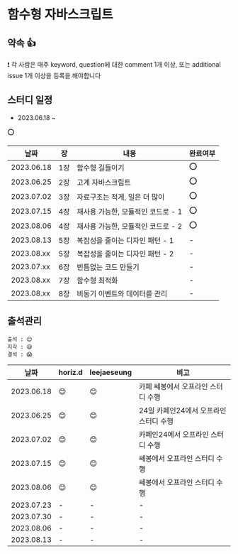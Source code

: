 # 함수형 자바스크립트
## 약속 👍
❗ 각 사람은 매주 keyword, question에 대한 comment 1개 이상, 또는 additional issue 1개 이상을 등록을 해야합니다

## 스터디 일정
- 2023.06.18 ~ 

⭕

|날짜|장|내용|완료여부|
|-|-|-|-|
|2023.06.18|1장|함수형 길들이기|⭕|
|2023.06.25|2장|고계 자바스크립트|⭕|
|2023.07.02|3장|자료구조는 적게, 일은 더 많이|⭕|
|2023.07.15|4장|재사용 가능한, 모듈적인 코드로 - 1|⭕|
|2023.08.06|4장|재사용 가능한, 모듈적인 코드로 - 2|⭕|
|2023.08.13|5장|복잡성을 줄이는 디자인 패턴 - 1|-|
|2023.08.xx|5장|복잡성을 줄이는 디자인 패턴 - 2|-|
|2023.07.xx|6장|빈틈없는 코드 만들기|-|
|2023.08.xx|7장|함수형 최적화|-|
|2023.08.xx|8장|비동기 이벤트와 데이터를 관리|-|


## 출석관리

```
출석 : 😊
지각 : 😅
결석 : 😱
```

|날짜|horiz.d|leejaeseung|비고|
|------|---|---|---|
|2023.06.18|😊|😊|카페 쎄봉에서 오프라인 스터디 수행|
|2023.06.25|😊|😊|24일 카페인24에서 오프라인 스터디 수행|
|2023.07.02|😊|😊|카페인24에서 오프라인 스터디 수행|
|2023.07.15|😊|😊|쎄봉에서 오프라인 스터디 수행|
|2023.08.06|😊|😊|쎄봉에서 오프라인 스터디 수행|
|2023.07.23|-|-|-|
|2023.07.30|-|-|-|
|2023.08.06|-|-|-|
|2023.08.13|-|-|-|
